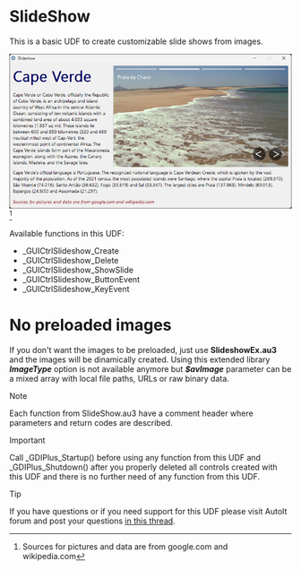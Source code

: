 # SlideShow

This is a basic UDF to create customizable slide shows from images.

![An example of slide show.](/assets/slideshow.png)[^1]

Available functions in this UDF:
* _GUICtrlSlideshow_Create
* _GUICtrlSlideshow_Delete
* _GUICtrlSlideshow_ShowSlide
* _GUICtrlSlideshow_ButtonEvent
* _GUICtrlSlideshow_KeyEvent

# No preloaded images
If you don't want the images to be preloaded, just use **SlideshowEx.au3** and the images will be dinamically created. Using this extended library ***ImageType*** option is not available anymore but ***$avImage*** parameter can be a mixed array with local file paths, URLs or raw binary data.

> [!NOTE]
> Each function from SlideShow.au3 have a comment header where parameters and return codes are described.

> [!IMPORTANT]
> Call _GDIPlus_Startup() before using any function from this UDF and _GDIPlus_Shutdown() after you properly deleted all controls created with this UDF and there is no further need of any function from this UDF.

> [!TIP]
> If you have questions or if you need support for this UDF please visit AutoIt forum and post your questions [in this thread](https://www.autoitscript.com/forum/topic/211445-slideshow-udf/).

[^1]: Sources for pictures and data are from google.com and wikipedia.com
